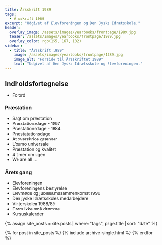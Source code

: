 ```yaml
---
title: Årsskrift 1989
tags:
  - Årsskrift 1989
excerpt: "Udgivet af Elevforeningen og Den Jyske Idrætsskole."
header:
  overlay_image: /assets/images/yearbooks/frontpage/1989.jpg
  teaser: /assets/images/yearbooks/frontpage/1989.jpg
  overlay_color: rgb(155, 167, 102)
sidebar:
  - title: "Årsskrift 1989"
    image: /assets/images/yearbooks/frontpage/1989.jpg
    image_alt: "Forside til Årsskriftet 1989"
    text: "Udgivet af Den Jyske Idrætsskole og Elevforeningen."
---
```


## Indholdsfortegnelse

- Forord

### Præstation

- Sagt om præstation
- Præstationsdage - 1987
- Præstationsdage - 1984
- Præstatationsdage
- At overskride grænser
- L’oumo universale
- Præstation og kvalitet
- 4 timer om ugen
- We are all ... 

### Årets gang

- Elevforeningen
- Elevforeningens bestyrelse
- Elevmøde og jubilæumssammenkomst 1990
- Den jyske Idrætsskoles medarbejdere
- Vinterskolen 1988/89
- Drøm ikke små drømme
- Kursuskalender

{% assign site_posts = site.posts | where: "tags", page.title | sort: "date" %}

<div class="grid__wrapper">
  {% for post in site_posts %}
    {% include archive-single.html %}
  {% endfor %}
</div>
